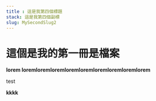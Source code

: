 ```yaml
---
title : 這是我第四個標題
stack: 這是我第四個副標
slug: MySecondSlug2
---
```



# 這個是我的第一冊是檔案

**lorem loremloremloremloremloremloremloremloremlorem**

<p>test</p>
<b>kkkk</b>